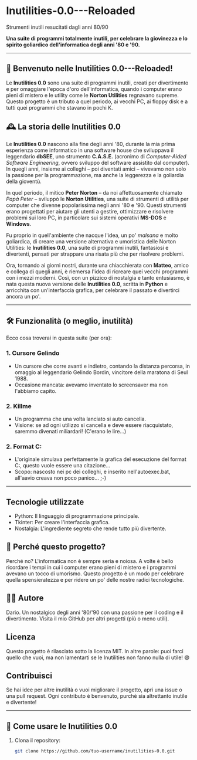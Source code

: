 # Inutilities-0.0---Reloaded
Strumenti inutili resucitati dagli anni 80/90

**Una suite di programmi totalmente inutili, per celebrare la giovinezza e lo spirito goliardico dell'informatica degli anni '80 e '90.**

---

## 🎉 Benvenuto nelle Inutilities 0.0---Reloaded!

Le **Inutilities 0.0** sono una suite di programmi inutili, creati per divertimento e per omaggiare l'epoca d'oro dell'informatica, quando i computer erano pieni di mistero e le utility come le **Norton Utilities** regnavano supreme.  
Questo progetto è un tributo a quel periodo, ai vecchi PC, ai floppy disk e a tutti quei programmi che stavano in pochi K.

## 🕰️ La storia delle Inutilities 0.0

Le **Inutilities 0.0** nascono alla fine degli anni '80, durante la mia prima esperienza come informatico in una software house che sviluppava il leggendario **dbSEE**, uno strumento **C.A.S.E.** (acronimo di *Computer-Aided Software Engineering*, ovvero sviluppo del software assistito dal computer). In quegli anni, insieme ai colleghi – poi diventati amici – vivevamo non solo la passione per la programmazione, ma anche la leggerezza e la goliardia della gioventù.

In quel periodo, il mitico **Peter Norton** – da noi affettuosamente chiamato *Papà Peter* – sviluppò le **Norton Utilities**, una suite di strumenti di utilità per computer che divenne popolarissima negli anni '80 e '90. Questi strumenti erano progettati per aiutare gli utenti a gestire, ottimizzare e risolvere problemi sui loro PC, in particolare sui sistemi operativi **MS-DOS** e **Windows**.

Fu proprio in quell'ambiente che nacque l'idea, un po' *malsana* e molto goliardica, di creare una versione alternativa e umoristica delle Norton Utilities: le **Inutilities 0.0**, una suite di programmi inutili, fantasiosi e divertenti, pensati per strappare una risata più che per risolvere problemi.

Ora, tornando ai giorni nostri, durante una chiacchierata con **Matteo**, amico e collega di quegli anni, è riemersa l'idea di ricreare quei vecchi programmi con i mezzi moderni. Così, con un pizzico di nostalgia e tanto entusiasmo, è nata questa nuova versione delle **Inutilities 0.0**, scritta in **Python** e arricchita con un'interfaccia grafica, per celebrare il passato e divertirci ancora un po'.

---

## 🛠️ Funzionalità (o meglio, inutilità)

Ecco cosa troverai in questa suite (per ora):

### 1. **Cursore Gelindo**
  - Un cursore che corre avanti e indietro, contando la distanza percorsa, in omaggio al leggendario Gelindo Bordin, vincitore della maratona di Seul 1988.
  - Occasione mancata: avevamo inventato lo screensaver ma non l'abbiamo capito.

### 2. **Killme**
   - Un programma che una volta lanciato si auto cancella.
   - Visione: se ad ogni utilizzo si cancella e deve essere riacquistato, saremmo divenati miliardari! (C'erano le lire...)

### 2. **Format C:**
   - L'originale simulava perfettamente la grafica del esecuzione del format C:, questo vuole essere una citazione...
   - Scopo: nascosto nei pc dei colleghi, e inserito nell'autoexec.bat, all'aavio creava non poco panico... ;-)

---

## Tecnologie utilizzate

  - Python: Il linguaggio di programmazione principale.
  - Tkinter: Per creare l'interfaccia grafica.
  - Nostalgia: L'ingrediente segreto che rende tutto più divertente.

## 🤔 Perché questo progetto?

Perché no? L'informatica non è sempre seria e noiosa. A volte è bello ricordare i tempi in cui i computer erano pieni di mistero e i programmi avevano un tocco di umorismo.
Questo progetto è un modo per celebrare quella spensieratezza e per ridere un po' delle nostre radici tecnologiche.

## 👨‍💻 Autore

Dario.
Un nostalgico degli anni '80/'90 con una passione per il coding e il divertimento.
Visita il mio GitHub per altri progetti (più o meno utili).

## Licenza

Questo progetto è rilasciato sotto la licenza MIT.
In altre parole: puoi farci quello che vuoi, ma non lamentarti se le Inutilities non fanno nulla di utile! 😄

 ## Contribuisci

Se hai idee per altre inutilità o vuoi migliorare il progetto, apri una issue o una pull request.
Ogni contributo è benvenuto, purché sia altrettanto inutile e divertente!

---
## 🚀 Come usare le Inutilities 0.0

1. Clona il repository:
   ```bash
   git clone https://github.com/tuo-username/inutilities-0.0.git
